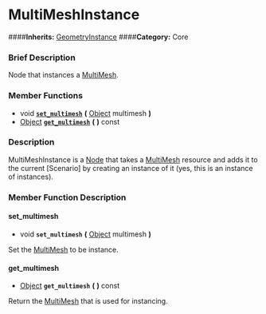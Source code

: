 #  MultiMeshInstance  
####**Inherits:** [GeometryInstance](class_geometryinstance)
####**Category:** Core

###  Brief Description  
Node that instances a [MultiMesh](class_multimesh).

###  Member Functions 
  * void  **[`set_multimesh`](#set_multimesh)**  **(** [Object](class_object) multimesh  **)**
  * [Object](class_object)  **[`get_multimesh`](#get_multimesh)**  **(** **)** const

###  Description  
MultiMeshInstance is a [Node](class_node) that takes a [MultiMesh](class_multimesh) resource and adds it to the current [Scenario] by creating an instance of it (yes, this is an instance of instances).

###  Member Function Description  

#### <a name="set_multimesh">set_multimesh</a>
  * void  **`set_multimesh`**  **(** [Object](class_object) multimesh  **)**

Set the [MultiMesh](class_multimesh) to be instance.

#### <a name="get_multimesh">get_multimesh</a>
  * [Object](class_object)  **`get_multimesh`**  **(** **)** const

Return the [MultiMesh](class_multimesh) that is used for instancing.
